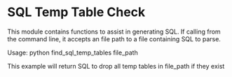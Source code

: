# SQL Temp Table Check #
This module contains functions to assist in generating SQL.
If calling from the command line, it accepts an file path to a file containing SQL to parse.

Usage:
    python find\_sql\_temp\_tables file\_path

This example will return SQL to drop all temp tables in file\_path if they exist
